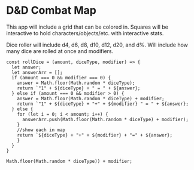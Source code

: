 # D&D Combat Map

This app will include a grid that can be colored in. Squares will be interactive to hold characters/objects/etc. with interactive stats.

Dice roller will include d4, d6, d8, d10, d12, d20, and d%. Will include how many dice are rolled at once and modifiers.

```
const rollDice = (amount, diceType, modifier) => {
  let answer;
  let answerArr = [];
  if (amount === 0 && modifier === 0) {
    answer = Math.floor(Math.random * diceType);
    return `"1" + ${diceType} + " = " + ${answer};
  } else if (amount === 0 && modifier > 0) {
    answer = Math.floor(Math.random * diceType) + modifier;
    return `"1" + ${diceType} + "+" + ${modifier} " = " + ${answer};
  } else {
    for (let i = 0; i < amount; i++) {
      answerArr.push(Math.floor(Math.random * diceType) + modifier);
    }
    //show each in map
    return `${diceType} + "+" + ${modifier} + "=" + ${answer};
    }
  }
}

Math.floor(Math.random * diceType)) + modifier;
```